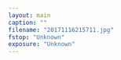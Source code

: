 ```yaml
---
layout: main
caption: ""
filename: "20171116215711.jpg"
fstop: "Unknown"
exposure: "Unknown"
---
```

